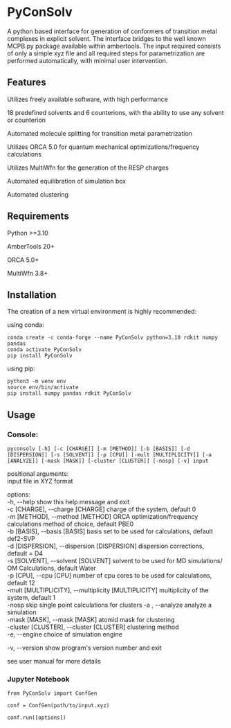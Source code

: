 
# PyConSolv

A python based interface for generation of conformers of transition metal complexes in explicit solvent.
The interface bridges to the well known MCPB.py package available within ambertools. The input required 
consists of only a simple xyz file and all required steps for parametrization are performed automatically,
with minimal user intervention.



## Features
Utilizes freely available software, with high performance

18 predefined solvents and 6 counterions, with the ability to use any solvent or counterion

Automated molecule splitting for transition metal parametrization

Utilizes ORCA 5.0 for quantum mechanical optimizations/frequency calculations

Utilizes MultiWfn for the generation of the RESP charges

Automated equilibration of simulation box

Automated clustering


## Requirements

Python >=3.10

AmberTools 20+

ORCA 5.0+

MultiWfn 3.8+

## Installation

The creation of a new virtual environment is highly recommended:

using conda:
```
conda create -c conda-forge --name PyConSolv python=3.10 rdkit numpy pandas
conda activate PyConSolv
pip install PyConSolv
```

using pip:
```
python3 -m venv env
source env/bin/activate
pip install numpy pandas rdkit PyConSolv
```

## Usage

### Console:
```
pyconsolv [-h] [-c [CHARGE]] [-m [METHOD]] [-b [BASIS]] [-d [DISPERSION]] [-s [SOLVENT]] [-p [CPU]] [-mult [MULTIPLICITY]] [-a [ANALYZE]] [-mask [MASK]] [-cluster [CLUSTER]] [-nosp] [-v] input
```

positional arguments:  
input file in XYZ format

options:  
  -h, --help            show this help message and exit  
  -c [CHARGE], --charge [CHARGE] charge of the system, default 0  
  -m [METHOD], --method [METHOD] ORCA optimization/frequency calculations method of choice, default PBE0  
  -b [BASIS], --basis [BASIS] basis set to be used for calculations, default def2-SVP  
  -d [DISPERSION], --dispersion [DISPERSION] dispersion corrections, default = D4  
  -s [SOLVENT], --solvent [SOLVENT] solvent to be used for MD simulations/ OM Calculations, default Water  
  -p [CPU], --cpu [CPU] number of cpu cores to be used for calculations, default 12  
  -mult [MULTIPLICITY], --multiplicity [MULTIPLICITY] multiplicity of the system, default 1  
  -nosp skip single point calculations for clusters
  -a , --analyze analyze a simulation  
  -mask [MASK], --mask [MASK] atomid mask for clustering  
  -cluster [CLUSTER], --cluster [CLUSTER] clustering method  
  -e, --engine         choice of simulation engine

  -v, --version         show program's version number and exit  


see user manual for more details


### Jupyter Notebook

```
from PyConSolv import ConfGen

conf = ConfGen(path/to/input.xyz)

conf.run([options])
```



